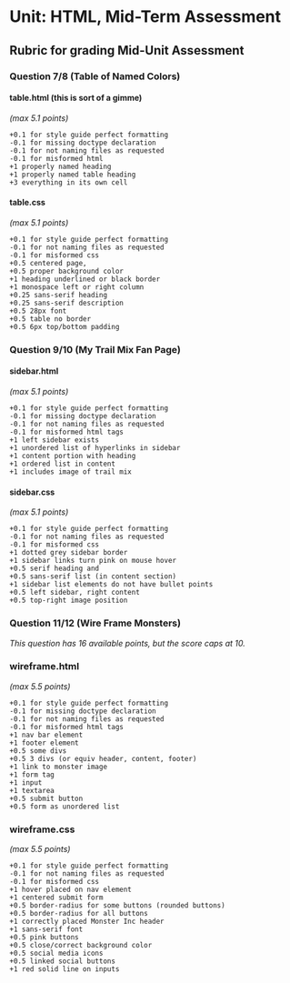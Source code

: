 # Unit: HTML, Mid-Term Assessment

## Rubric for grading Mid-Unit Assessment

### Question 7/8 (Table of Named Colors)

#### table.html (this is sort of a gimme)
*(max 5.1 points)*

```
+0.1 for style guide perfect formatting
-0.1 for missing doctype declaration
-0.1 for not naming files as requested
-0.1 for misformed html
+1 properly named heading
+1 properly named table heading
+3 everything in its own cell
```

#### table.css
*(max 5.1 points)*

```
+0.1 for style guide perfect formatting
-0.1 for not naming files as requested
-0.1 for misformed css
+0.5 centered page,
+0.5 proper background color
+1 heading underlined or black border
+1 monospace left or right column
+0.25 sans-serif heading
+0.25 sans-serif description
+0.5 28px font
+0.5 table no border
+0.5 6px top/bottom padding
```

### Question 9/10 (My Trail Mix Fan Page)

#### sidebar.html
*(max 5.1 points)*

```
+0.1 for style guide perfect formatting
-0.1 for missing doctype declaration
-0.1 for not naming files as requested
-0.1 for misformed html tags
+1 left sidebar exists
+1 unordered list of hyperlinks in sidebar
+1 content portion with heading
+1 ordered list in content
+1 includes image of trail mix
```

#### sidebar.css
*(max 5.1 points)*

```
+0.1 for style guide perfect formatting
-0.1 for not naming files as requested
-0.1 for misformed css
+1 dotted grey sidebar border
+1 sidebar links turn pink on mouse hover
+0.5 serif heading and
+0.5 sans-serif list (in content section)
+1 sidebar list elements do not have bullet points
+0.5 left sidebar, right content
+0.5 top-right image position
```

### Question 11/12 (Wire Frame Monsters)
*This question has 16 available points, but the score caps at 10.*

### wireframe.html
*(max 5.5 points)*

```
+0.1 for style guide perfect formatting
-0.1 for missing doctype declaration
-0.1 for not naming files as requested
-0.1 for misformed html tags
+1 nav bar element
+1 footer element
+0.5 some divs
+0.5 3 divs (or equiv header, content, footer)
+1 link to monster image
+1 form tag
+1 input
+1 textarea
+0.5 submit button
+0.5 form as unordered list
```

### wireframe.css
*(max 5.5 points)*

```
+0.1 for style guide perfect formatting
-0.1 for not naming files as requested
-0.1 for misformed css
+1 hover placed on nav element
+1 centered submit form
+0.5 border-radius for some buttons (rounded buttons)
+0.5 border-radius for all buttons
+1 correctly placed Monster Inc header
+1 sans-serif font
+0.5 pink buttons
+0.5 close/correct background color
+0.5 social media icons
+0.5 linked social buttons
+1 red solid line on inputs
```
